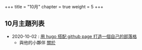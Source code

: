 +++
title = "10月"
chapter = true
weight = 5
+++

## 10月主題列表

* 2020-10-02 : [用 hugo 搭配 github page 打造一個自己的部落格](/2020/10/setting-github-page-with-hugo)
    + 與他的小夥伴 [關於](/2020/10/setting-github-page-with-hugo-murmur)
